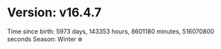 # Version: v16.4.7
Time since birth: 5973 days, 143353 hours, 8601180 minutes, 516070800 seconds
Season: Winter ❄️
